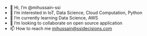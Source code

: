 - 👋 Hi, I’m @mihussain-ssi
- 👀 I’m interested in IoT, Data Science, Cloud Computation, Python
- 🌱 I’m currently learning Data Science, AWS
- 💞️ I’m looking to collaborate on open source application
- 📫 How to reach me mihussain@ssidecisions.com

<!---
mihussain-ssi/mihussain-ssi is a ✨ special ✨ repository because its `README.md` (this file) appears on your GitHub profile.
You can click the Preview link to take a look at your changes.
--->

